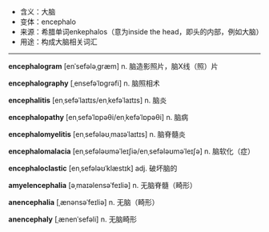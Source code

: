 - <span class="definition">含义：大脑</span>
- <span class="definition">变体：encephalo</span>
- <span class="definition">来源：希腊单词enkephalos（意为inside the head，即头的内部，例如大脑）</span>
- <span class="definition">用途：构成大脑相关词汇</span>


---


<span class="vocabulary">**encephalogram**</span> [enˈsefələˌɡræm] n. 脑造影照片，脑X线（照）片

<span class="vocabulary">**encephalography**</span> [ˌensefəˈlɒɡrəfi] n. 脑照相术

<span class="vocabulary">**encephalitis**</span> [enˌsefəˈlaɪtɪs/enˌkefəˈlaɪtɪs] n. 脑炎

<span class="vocabulary">**encephalopathy**</span> [enˌsefəˈlɒpəθi/enˌkefəˈlɒpəθi] n. 脑病

<span class="vocabulary">**encephalomyelitis**</span> [enˌsefələʊˌmaɪəˈlaɪtɪs] n. 脑脊髓炎

<span class="vocabulary">**encephalomalacia**</span> [enˌsefələʊməˈleɪʃiə/enˌsefələʊməˈleɪʃə] n. 脑软化（症）

<span class="vocabulary">**encephaloclastic**</span> [enˌsefələʊˈklæstɪk] adj. 破坏脑的

<span class="vocabulary">**amyelencephalia**</span> [əˌmaɪəlensəˈfeɪliə] n. 无脑脊髓（畸形）  

<span class="vocabulary">**anencephalia**</span> [ˌænənsəˈfeɪliə] n. 无脑（畸形） 

<span class="vocabulary">**anencephaly**</span> [ˌænenˈsefəli] n. 无脑畸形
